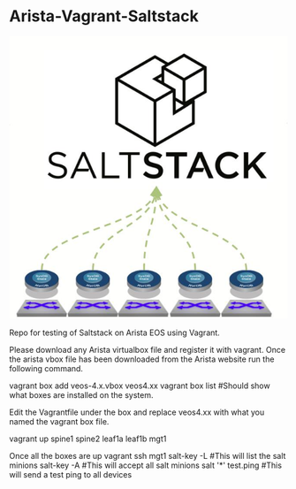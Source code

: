 # Arista-Vagrant-Saltstack
![Alt text](saltbackground.jpg?raw=true "Pi")

Repo for testing of Saltstack on Arista EOS using Vagrant.

Please download any Arista virtualbox file and register it with vagrant.  Once the arista vbox file has been downloaded from the Arista website run the following command.

vagrant box add veos-4.x.vbox veos4.xx
vagrant box list #Should show what boxes are installed on the system.

Edit the Vagrantfile under the box and replace veos4.xx with what you named the vagrant box file.

vagrant up spine1 spine2 leaf1a leaf1b mgt1

Once all the boxes are up 
vagrant ssh mgt1
salt-key -L #This will list the salt minions
salt-key -A #This will accept all salt minions
salt '*' test.ping #This will send a test ping to all devices
